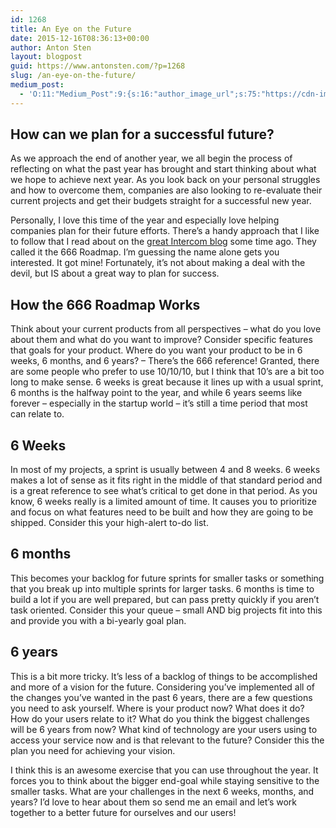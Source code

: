 ```yaml
---
id: 1268
title: An Eye on the Future
date: 2015-12-16T08:36:13+00:00
author: Anton Sten
layout: blogpost
guid: https://www.antonsten.com/?p=1268
slug: /an-eye-on-the-future/
medium_post:
  - 'O:11:"Medium_Post":9:{s:16:"author_image_url";s:75:"https://cdn-images-2.medium.com/fit/c/200/200/1*sBkMGX19CG9furNqzt-uBg.jpeg";s:10:"author_url";s:29:"https://medium.com/@antonsten";s:10:"cross_link";s:3:"yes";s:2:"id";s:12:"d51be0eda055";s:21:"follower_notification";s:3:"yes";s:7:"license";s:19:"all-rights-reserved";s:14:"publication_id";s:2:"-1";s:6:"status";s:5:"draft";s:3:"url";s:42:"https://medium.com/@antonsten/d51be0eda055";}'
---
```

## How can we plan for a successful future?

As we approach the end of another year, we all begin the process of reflecting on what the past year has brought and start thinking about what we hope to achieve next year. As you look back on your personal struggles and how to overcome them, companies are also looking to re-evaluate their current projects and get their budgets straight for a successful new year.

Personally, I love this time of the year and especially love helping companies plan for their future efforts. There’s a handy approach that I like to follow that I read about on the <a href="https://blog.intercom.io/666-product-roadmap/" target="_blank">great Intercom blog</a> some time ago. They called it the 666 Roadmap. I’m guessing the name alone gets you interested. It got mine! Fortunately, it’s not about making a deal with the devil, but IS about a great way to plan for success.

## How the 666 Roadmap Works

Think about your current products from all perspectives &#8211; what do you love about them and what do you want to improve? Consider specific features that goals for your product. Where do you want your product to be in 6 weeks, 6 months, and 6 years? &#8211; There’s the 666 reference! Granted, there are some people who prefer to use 10/10/10, but I think that 10’s are a bit too long to make sense. 6 weeks is great because it lines up with a usual sprint, 6 months is the halfway point to the year, and while 6 years seems like forever &#8211; especially in the startup world &#8211; it’s still a time period that most can relate to.

## 6 Weeks

In most of my projects, a sprint is usually between 4 and 8 weeks. 6 weeks makes a lot of sense as it fits right in the middle of that standard period and is a great reference to see what’s critical to get done in that period. As you know, 6 weeks really is a limited amount of time. It causes you to prioritize and focus on what features need to be built and how they are going to be shipped. Consider this your high-alert to-do list.

## 6 months

This becomes your backlog for future sprints for smaller tasks or something that you break up into multiple sprints for larger tasks. 6 months is time to build a lot if you are well prepared, but can pass pretty quickly if you aren’t task oriented. Consider this your queue &#8211; small AND big projects fit into this and provide you with a bi-yearly goal plan.

## 6 years

This is a bit more tricky. It’s less of a backlog of things to be accomplished and more of a vision for the future. Considering you’ve implemented all of the changes you’ve wanted in the past 6 years, there are a few questions you need to ask yourself. Where is your product now? What does it do? How do your users relate to it? What do you think the biggest challenges will be 6 years from now? What kind of technology are your users using to access your service now and is that relevant to the future? Consider this the plan you need for achieving your vision.

I think this is an awesome exercise that you can use throughout the year. It forces you to think about the bigger end-goal while staying sensitive to the smaller tasks. What are your challenges in the next 6 weeks, months, and years? I’d love to hear about them so send me an email and let’s work together to a better future for ourselves and our users!
